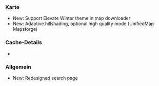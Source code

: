 ### Karte
- New: Support Elevate Winter theme in map downloader
- New: Adaptive hillshading, optional high quality mode (UnifiedMap Mapsforge)

### Cache-Details
-

### Allgemein
- New: Redesigned search page
